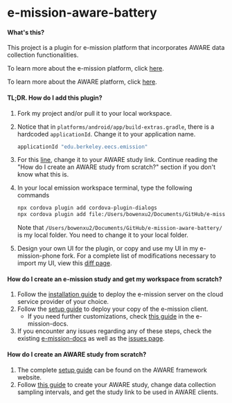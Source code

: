 # e-mission-aware-battery
#### What's this?

This project is a plugin for e-mission platform that incorporates AWARE data collection functionalities. 

To learn more about the e-mission platform, click [here](https://github.com/e-mission/e-mission-phone/).

To learn more about the AWARE platform, click [here](http://awareframework.com/). 



#### TL;DR. How do I add this plugin? 

1. Fork my project and/or pull it to your local workspace. 

2. Notice that in `platforms/android/app/build-extras.gradle`, there is a hardcoded `applicationId`. Change it to your application name.

   ```gradle
   applicationId "edu.berkeley.eecs.emission"
   ```

3. For this [line](https://github.com/xubowenhaoren/e-mission-aware-battery/blob/master/src/android/AwarePlugin.java#L211), change it to your AWARE study link. Continue reading the "How do I create an AWARE study from scratch?" section if you don't know what this is.

4. In your local emission workspace terminal, type the following commands

   ```bash
   npx cordova plugin add cordova-plugin-dialogs
   npx cordova plugin add file:/Users/bowenxu2/Documents/GitHub/e-mission-aware-battery/
   ```

   Note that `/Users/bowenxu2/Documents/GitHub/e-mission-aware-battery/` is my local folder. You need to change it to your local folder.

5. Design your own UI for the plugin, or copy and use my UI in my e-mission-phone fork. For a complete list of modifications necessary to import my UI, view this [diff page](https://github.com/e-mission/e-mission-phone/compare/master...xubowenhaoren:aware). 



#### How do I create an e-mission study and get my workspace from scratch? 

1. Follow the [installation guide](https://github.com/e-mission/e-mission-server#installation) to deploy the e-mission server on the cloud service provider of your choice. 
2. Follow the [setup guide](https://github.com/e-mission/e-mission-phone/#installing-one-time-only) to deploy your copy of the e-mission client.
   - If you need further customizations, check [this guide](https://github.com/e-mission/e-mission-docs/blob/master/docs/dev/front/create_a_new_custom_client.md) in the e-mission-docs.
3. If you encounter any issues regarding any of these steps, check the existing [e-mission-docs](https://github.com/e-mission/e-mission-docs) as well as the [issues page](https://github.com/e-mission/e-mission-docs/issues?q=is%3Aissue). 



#### How do I create an AWARE study from scratch? 

1. The complete [setup guide](https://awareframework.com/hosting-your-own-aware-dashboard/) can be found on the AWARE framework website. 
2. Follow [this guide](https://awareframework.com/run-a-study-with-aware/) to create your AWARE study, change data collection sampling intervals, and get the study link to be used in AWARE clients. 

